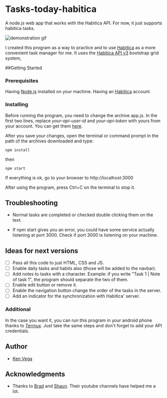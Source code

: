 # Tasks-today-habitica
A node.js web app that works with the Habitica API. For now, it just supports habitica tasks.

![demonstration gif](https://i.imgur.com/vCmbmwm.gifv "demonstration gif")

I created this program as a way to practice and to use [Habitica](https://habitica.com/) as a more convenient task manager for me.
It uses the [Habitica API v3](https://habitica.com/apidoc/)  bootstrap grid system, 

##Getting Started

### Prerequisites

Having [Node.js](https://nodejs.org/) installed on your machine.
Having an [Habitica](https://habitica.com/) account.

### Installing

Before running the program, you need to change the archive app.js. 
In the first two lines, replace *your-api-user-id* and *your-api-token* with yours from your account.
You can get them [here](https://habitica.com/#/options/settings/api).

After you save your changes, open the terminal or command prompt in the path of the archives downloaded and type:

```
npm install
```

then

```
npm start
```

If everything is ok, go to your browser to http://localhost:3000 

After using the program, press Ctrl+C on the terminal to stop it.

## Troubleshooting

* Normal tasks are completed or checked double clicking them on the text.

* If npm start gives you an error, you could have some service actually listening at port 3000. Check if port 3000 is listening on your machine.

## Ideas for next versions

- [ ] Pass all this code to just HTML, CSS and JS.
- [ ] Enable daily tasks and habits also (those will be added to the navbar).
- [ ] Add notes to tasks with a character. Example: if you write "Task 1 | Note of task 1", the program should separate the two of them.
- [ ] Enable edit button or remove it.
- [ ] Enable the navigation button change the order of the tasks in the server.
- [ ] Add an indicator for the synchronization with Habitica' server.

### Additional

In the case you want it, you can run this program in your android phone thanks to [Termux](https://play.google.com/store/apps/details?id=com.termux&hl=es_419). Just take the same steps and don't forget to add your API credentials.

## Author

* [Ken Vega](http://www.kenvega.com)

## Acknowledgments

* Thanks to [Brad](https://www.youtube.com/user/TechGuyWeb) and [Shaun](https://www.youtube.com/channel/UCW5YeuERMmlnqo4oq8vwUpg). Their youtube channels have helped me a lot.